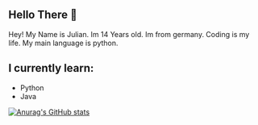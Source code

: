 ## Hello There 👋

Hey! 
My Name is Julian.
Im 14 Years old.
Im from germany.
Coding is my life.
My main language is python.


## I currently learn:

* Python 
* Java

[![Anurag's GitHub stats](https://github-readme-stats.vercel.app/api?username=Error-PY)](https://github.com/anuraghazra/github-readme-stats)

